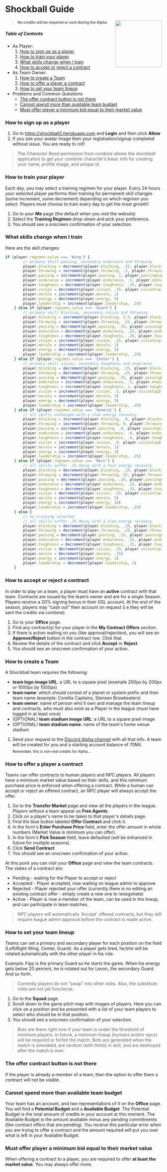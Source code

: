 Shockball Guide
======
<img width="150" height="150" align="right" src="https://raw.githubusercontent.com/bpkennedy/shockball2/master/public/img/shockballLogo.png"/>

> **<sub>No credits will be required or sent during the Alpha</sub>**
##### Table of Contents

* As Player:
  1. [How to sign up as a player](#how-to-sign-up-as-a-player)
  2. [How to train your player](#how-to-train-your-player)
  3. [What skills change when I train](#what-skills-change-when-i-train)
  4. [How to accept or reject a contract](#how-to-accept-or-reject-a-contract)
* As Team Owner:
  1. [How to create a Team](#how-to-create-a-team)
  2. [How to offer a player a contract](#how-to-offer-a-player-a-contract)
  3. [How to set your team lineup](#how-to-set-your-team-lineup)
* Problems and Common Questions
  * [The offer contract button is not there](#the-offer-contract-button-is-not-there)
  * [Cannot spend more than available team budget](#cannot-spend-more-than-available-team-budget)
  * [Must offer player a minimum bid equal to their market value](#must-offer-player-a-minimum-bid-equal-to-their-market-value)

### How to sign up as a player
1. Go to https://shockball2.herokuapp.com and **Login** and then click **Allow**
2. If you see your avatar image then your registration/signup completed without issue.  You are ready to roll!
> The *Character Read* permission from combine allows the shockball application to get your combine character’s basic info for creating your name, profile image, and unique id.

### How to train your player
Each day, you may select a training regimen for your player. Every 24 hours your selected player performs their training for permanent skill changes (some increment, some decrement) depending on which regimen you select. Players must choose to train every day to get the most growth!

1. Go to your **Me** page (the default when you visit the website)
2. Select the **Training Regimen** drop-down and pick your preference.
3. You should see a onscreen confirmation of your selection.

### What skills change when I train
Here are the skill changes:
```javascript
if (player.regimen.value === 'Wing') {
        // primary skill passing, secondary endurance and throwing
        player.blocking = decrement(player.blocking, .25, player.blockingCap)
        player.throwing = increment(player.throwing, .5, player.throwingCap)
        player.passing = increment(player.passing, 1, player.passingCap)
        player.endurance = increment(player.endurance, .5, player.enduranceCap)
        player.toughness = decrement(player.toughness, .25, player.toughnessCap)
        player.vision = decrement(player.vision, .25, player.visionCap)
        player.morale = increment(player.morale, 1)
        player.energy = decrement(player.energy, 5)
        player.leadership = increment(player.leadership, .25)
    } else if (player.regimen.value === 'Guard') {
        // primary skill blocking, secondary vision and throwing
        player.blocking = increment(player.blocking, 1.5, player.blockingCap)
        player.throwing = increment(player.throwing, .25, player.throwingCap)
        player.passing = decrement(player.passing, .25, player.passingCap)
        player.endurance = decrement(player.endurance, .25, player.enduranceCap)
        player.toughness = decrement(player.toughness, .25, player.toughnessCap)
        player.vision = increment(player.vision, .25, player.visionCap)
        player.morale = increment(player.morale, 1)
        player.energy = decrement(player.energy, 5)
        player.leadership = increment(player.leadership, .25)
    } else if (player.regimen.value === 'Center') {
        // primary skill vision, secondary toughness and endurance
        player.blocking = decrement(player.blocking, .25, player.blockingCap) 
        player.throwing = decrement(player.throwing, .25, player.throwingCap)
        player.passing = decrement(player.passing, .25, player.passingCap)
        player.endurance = increment(player.endurance, .5, player.enduranceCap)
        player.toughness = increment(player.toughness, 1, player.toughnessCap)
        player.vision = increment(player.vision, .5, player.visionCap)
        player.morale = increment(player.morale, 1)
        player.energy = decrement(player.energy, 5)
		player.leadership = increment(player.leadership, .25)
    } else if (player.regimen.value === 'General') {
        // all skills unchanged with a slow energy recovery
        player.blocking = increment(player.blocking, .0, player.blockingCap) 
        player.throwing = increment(player.throwing, 0, player.throwingCap)
        player.passing = increment(player.passing, .0, player.passingCap)
        player.endurance = increment(player.endurance, .0, player.enduranceCap)
        player.toughness = increment(player.toughness, .0, player.toughnessCap)
        player.vision = increment(player.vision, .0, player.visionCap)
        player.morale = increment(player.morale, 1)
        player.energy = increment(player.energy, 2)
		player.leadership = increment(player.leadership, .25)
    } else if (player.regimen.value === 'Rest') {
        // all skills suffer .25 decay with a fast energy recovery
        player.blocking = decrement(player.blocking, .25, player.blockingCap) 
        player.throwing = decrement(player.throwing, 25, player.throwingCap)
        player.passing = decrement(player.passing, .25, player.passingCap)
        player.endurance = decrement(player.endurance, .25, player.enduranceCap)
        player.toughness = decrement(player.toughness, .25, player.toughnessCap)
        player.vision = decrement(player.vision, .25, player.visionCap)
        player.morale = increment(player.morale, 5)
        player.energy = increment(player.energy, 10)
        player.leadership = increment(player.leadership, .25)
    } else {
        // no training selected
        // all skills suffer .25 decay with a slow energy recovery
        player.blocking = decrement(player.blocking, .25, player.blockingCap) 
        player.throwing = decrement(player.throwing, .25, player.throwingCap)
        player.passing = decrement(player.passing, .25, player.passingCap)
        player.endurance = decrement(player.endurance, .25, player.enduranceCap)
        player.toughness = decrement(player.toughness, .25, player.toughnessCap)
        player.vision = decrement(player.vision, .25, player.visionCap)
        player.morale = decrement(player.morale, .25)
        player.energy = increment(player.energy, 2)
        player.leadership = decrement(player.leadership, 1)
    }
```

### How to accept or reject a contract
In order to play on a team, a player must have an **active** contract with that team. Contracts are issued by the team’s owner and are for a single Season. Players receive a 20% signing bonus in their GSL account.  At the end of the season, players may “cash out” their account on request (i.e they will be sent the credits via combine).

1. Go to your **Office** page.
2. Find any contract(s) for your player in the **My Contract Offers** section.
3. If there is action waiting on you (like approval/rejection), you will see an **Approve/Reject** button in the contract row.  Click that.
4. Review the details of the contract and click **Accept** or **Reject**.
5. You should see an onscreen confirmation of your action.

### How to create a Team
A Shockball team requires the following:
* **team logo image URL**: a URL to a square pixel (example 200px by 200px or 1000px by 1000px)
* **team name**: which should consist of a planet or system prefix and then team name (example: Corellia Captains, Stensen Browbeaters)
* **team owner**: name of person who'll own and manage the team lineup and contracts, who must also exist as a Player in the league (must have logged in at least once)
* (OPTIONAL) **team stadium image URL**: a URL to a square pixel image
* (OPTIONAL) **team stadium name**: name of the team's home venue stadium 

1. Send your request to the [Discord Alpha channel](https://discord.gg/gxWphVs) with all that info. A team will be created for you and a starting account balance of 70Mil. <sub>Remember, this is non-real credits for Alpha...</sub>

### How to offer a player a contract
Teams can offer contracts to human players and NPC players. All players have a minimum market value based on their skills, and this minimum purchase price is enforced when offering a contract. While a human can accept or reject an offered contract, an NPC player will always accept the offer.

1. Go to the **Transfer Market** page and view all the players in the league. Players without a team appear as **Free Agents**.
2. Click on a player's name to be taken to that player's details page.
3. Find the blue button labeled **Offer Contract** and click it.
4. In the form's **Enter Purchase Price** field, enter the offer amount in whole numbers (Market Value is minimum you can offer).
5. In the form's **Pick Season** field, leave defaulted (will be enhanced in future for multiple seasons).
6. Click **Send Contract**
7. You should see an onscreen confirmation of your action.

At this point you can visit your **Office** page and view the team contracts. The states of a contract are:
* Pending - waiting for the Player to accept or reject
* Accepted - Player accepted, now waiting on league admin to approve
* Rejected - Player rejected your offer (currently there is no editing an existing contract offer - simply create a new one to renegotiate)
* Active - Player is now a member of the team, can be used in the lineup, and can participate in team matches.
> NPC players will automatically 'Accept' offered contracts, but they still require league admin approval before the contract is made active.

### How to set your team lineup
Teams can set a primary and secondary player for each position on the field (Left/Right Wing, Center, Guard). As a player gets tired, he/she will be rotated automatically with the other player in his role.

Example: Fipp is the primary Guard so he starts the game. When his energy gets below 20 percent, he is rotated out for Levon, the secondary Guard. And so forth.
> Currently players do not "swap" into other roles. Also, the substitute roles are not yet functional.

1. Go to the **Squad** page.
2. Scroll down to the game pitch map with images of players. Here you can click on a position and be presented with a list of your team players to select who should be in that position.
3. You should see a onscreen confirmation of your selection.

> *Bots* are there right now if your team is under the threshold of minimum players. In future, a minimum lineup (humans and/or npcs) will be required or forfeit the match. Bots are generated when the match is simulated, are random (with limits) in skill, and are destroyed after the match is over.

### The offer contract button is not there
If the player is already a member of a team, then the option to offer them a contract will not be visible.

### Cannot spend more than available team budget
Your team has an account, and two representations of it on the **Office** page. You will find a **Potential Budget** and a **Available Budget**. The Potential Budget is the total amount of credits in your account at this moment. The Available Budget is the amount available minus any pending commitments (like contract offers that are pending). You receive this particular error when you are trying to offer a contract and the amount required will put you over what is left in your Available Budget.

### Must offer player a minimum bid equal to their market value
When offering a contract to a player, you are required to offer **at least the market value**. You may always offer more.

